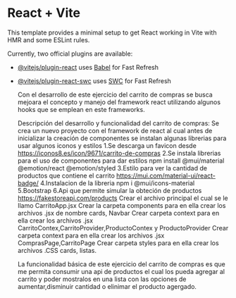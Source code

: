 # React + Vite

This template provides a minimal setup to get React working in Vite with HMR and some ESLint rules.

Currently, two official plugins are available:

- [@vitejs/plugin-react](https://github.com/vitejs/vite-plugin-react/blob/main/packages/plugin-react/README.md) uses [Babel](https://babeljs.io/) for Fast Refresh
- [@vitejs/plugin-react-swc](https://github.com/vitejs/vite-plugin-react-swc) uses [SWC](https://swc.rs/) for Fast Refresh

  
  Con el desarrollo de este ejercicio del carrito de compras se busca mejoara el concepto y manejo del framework react utilizando algunos hooks que se emplean en este frameworks.

  
  Descripción del desarrollo y funcionalidad del carrito de compras:
  Se crea un nuevo proyecto con el framework de react al cual antes de inicializar la creación de componentes se instalan algunas librerias para usar algunos iconos y estilos
  1.Se descarga un favicon desde https://iconos8.es/icon/9671/carrito-de-compras
  2.Se instala librerias para el uso de componentes para dar estilos npm install @mui/material @emotion/react @emotion/styled
  3.Estilo para ver la cantidad de productos que contiene el carrito https://mui.com/material-ui/react-badge/
  4.Instalacion de la libreria npm i @mui/icons-material
  5.Bootstrap <link href="https://cdn.jsdelivr.net/npm/bootstrap@5.3.3/dist/css/bootstrap.min.css" rel="stylesheet" integrity="sha384-QWTKZyjpPEjISv5WaRU9OFeRpok6YctnYmDr5pNlyT2bRjXh0JMhjY6hW+ALEwIH" crossorigin="anonymous">
  6.Api que permite simular la obteción de productos https://fakestoreapi.com/products
  Crear el archivo principal el cual se le llamo CarritoApp.jsx
  Crear la carpeta  components para en ella crear los archivos .jsx de nombre cards, Navbar
  Crear carpeta context para en ella crear los archivos .jsx CarritoContex,CarritoProvider,ProductoContex y ProductoProvider
  Crear carpeta context para en ella crear los archivos .jsx ComprasPage,CarritoPage
  Crear carpeta styles para en ella crear los archivos .CSS cards, listas.

  La funcionalidad básica de este ejercicio del carrito de compras es que me permita consumir una api de productos el cual los pueda agregar al carrito y poder mostralos en una lista  con las opciones de aumentar,disminuir cantidad o elinimar el producto agergado.
  
